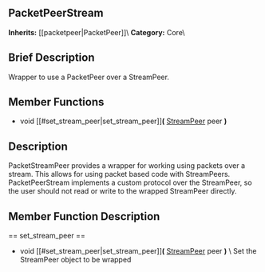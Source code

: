 ##  PacketPeerStream  
**Inherits:** [[packetpeer|PacketPeer]]\\
**Category:** Core\\
##  Brief Description  
Wrapper to use a PacketPeer over a StreamPeer.
##  Member Functions 
  * void [[#set_stream_peer|set_stream_peer]]**(** [StreamPeer](class_streampeer) peer **)**
##  Description  
PacketStreamPeer provides a wrapper for working using packets over a stream. This allows for using packet based code with StreamPeers. PacketPeerStream implements a custom protocol over the StreamPeer, so the user should not read or write to the wrapped StreamPeer directly.
##  Member Function Description  
==  set_stream_peer  ==
  * void [[#set_stream_peer|set_stream_peer]]**(** [StreamPeer](class_streampeer) peer **)**
\\
Set the StreamPeer object to be wrapped
